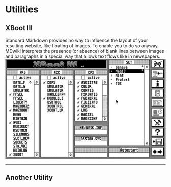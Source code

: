 Utilities
===========
XBoot III
--------
Standard Markdown provides no way to influence the layout of your resulting website, like floating of images. To enable you to do so anyway, MDwiki interprets the presence (or absence) of blank lines between images and paragraphs in a special way that allows text flows like in newspapers.
![](images/XBoot/XBootIII.png)

- - - -

Another Utility
--------

